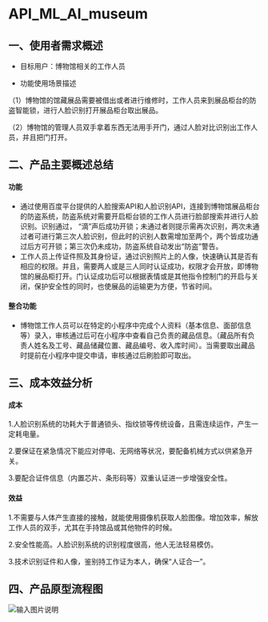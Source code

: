 # API_ML_AI_museum
## 一、使用者需求概述
- 目标用户：博物馆相关的工作人员

- 功能使用场景描述

（1）博物馆的馆藏展品需要被借出或者进行维修时，工作人员来到展品柜台的防盗智能锁，进行人脸识别打开展品柜台取出展品。

（2）博物馆的管理人员双手拿着东西无法用手开门，通过人脸对比识别出工作人员，并且把门打开。

## 二、产品主要概述总结
#### 功能
- 通过使用百度平台提供的人脸搜索API和人脸识别API，连接到博物馆展品柜台的防盗系统，防盗系统对需要开启柜台锁的工作人员进行脸部搜索并进行人脸识别。识别通过， “滴”声后成功开锁；未通过者则提示需再次识别，两次未通过者可进行第三次人脸识别，但此时的识别人数需增加至两个，两个皆成功通过后方可开锁；第三次仍未成功，防盗系统自动发出“防盗”警告。
- 工作人员上传证件照及其身份证，通过识别照片上的人像，快速确认其是否有相应的权限。并且，需要两人或是三人同时认证成功，权限才会开放，即博物馆的展品柜打开。门认证成功后可以根据表情或是其他指令控制门的开启与关闭，保护安全性的同时，也使展品的运输更为方便，节省时间。

#### 整合功能
- 博物馆工作人员可以在特定的小程序中完成个人资料（基本信息、面部信息等）录入，审核通过后可在小程序中查看自己负责的藏品信息。（藏品所有负责人姓名及工号、藏品储藏位置、藏品编号、收入库时间）。当需要取出藏品时提前在小程序中提交申请，审核通过后刷脸即可取出。

## 三、成本效益分析
#### 成本

1.人脸识别系统的功耗大于普通锁头、指纹锁等传统设备，且需连续运作，产生一定耗电量。

2.要保证在紧急情况下能应对停电、无网络等状况，要配备机械方式以供紧急开关。

3.要配合证件信息（内置芯片、条形码等）双重认证进一步增强安全性。
 
#### 效益

1.不需要与人体产生直接的接触，就能使用摄像机获取人脸图像。增加效率，解放工作人员的双手，尤其在手持馆品或其他物件的时候。

2.安全性能高。人脸识别系统的识别程度很高，他人无法轻易模仿。

3.技术识别证件和人像，鉴别持工作证为本人，确保“人证合一”。

## 四、产品原型流程图

![输入图片说明](https://images.gitee.com/uploads/images/2019/1112/210950_544b24c0_1922226.png "产品原型.png")

